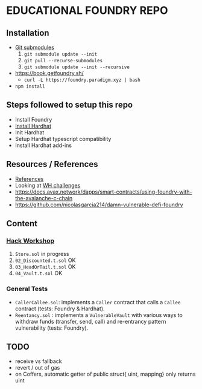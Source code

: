 # EDUCATIONAL FOUNDRY REPO

## Installation

- [Git submodules](https://newbedev.com/pull-git-submodules-after-cloning-project-from-github)
  1. ```git submodule update --init```
  2. ```git pull --recurse-submodules```
  3. ```git submodule update --init --recursive```
- https://book.getfoundry.sh/
  - ```curl -L https://foundry.paradigm.xyz | bash```
- ```npm install```

## Steps followed to setup this repo

- Install Foundry
- [Install Hardhat](https://book.getfoundry.sh/config/hardhat.html)
- Init Hardhat
- Setup Hardhat typescript compatibility
- Install Hardhat add-ins

## Resources / References

- [References](https://github.com/crisgarner/awesome-foundry)
- Looking at [WH challenges]()
- https://docs.avax.network/dapps/smart-contracts/using-foundry-with-the-avalanche-c-chain
- https://github.com/nicolasgarcia214/damn-vulnerable-defi-foundry

## Content

### [Hack Workshop](https://github.com/QGarchery/hack-smart-contract/blob/master/contracts/SolidityHackingWorkshopV8.sol)

1. ```Store.sol``` in progress
2. ```02_Discounted.t.sol``` OK
3. ```03_HeadOrTail.t.sol``` OK
4. ```04_Vault.t.sol``` OK

### General Tests

- ```CallerCallee.sol```: implements a ```Caller``` contract that calls a ``Callee`` contract (tests: Foundry & Hardhat).
- ```Reentancy.sol``` : implements a ```VulnerableVault``` with various ways to withdraw funds (transfer, send, call) and re-entrancy pattern vulnerability (tests: Foundry).



## TODO

- receive vs fallback
- revert / out of gas
- on Coffers, automatic getter of public struct{ uint, mapping} only returns uint